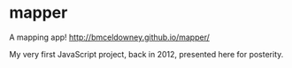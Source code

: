 # mapper
A mapping app!
http://bmceldowney.github.io/mapper/

My very first JavaScript project, back in 2012, presented here for posterity.
